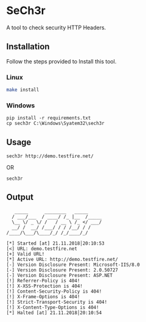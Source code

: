 # SeCh3r
A tool to check security HTTP Headers.


## Installation
Follow the steps provided to Install this tool.

### Linux
```bash
make install
```

### Windows
```
pip install -r requirements.txt
cp sech3r C:\Windows\Syatem32\sech3r
```


## Usage
```
sech3r http://demo.testfire.net/
```

OR

```
sech3r
```

## Output
```
   _____      ________   _____
  / ___/___  / ____/ /_ |__  /_____
  \__ \/ _ \/ /   / __ \ /_ </ ___/
  __/ /  __/ /___/ / / /__/ / /
/____/\___/\____/_/ /_/____/_/

[*] Started [at] 21.11.2018│20:10:53
[<] URL: demo.testfire.net
[+] Valid URL!
[*] Active URL: http://demo.testfire.net/
[-] Version Disclosure Present: Microsoft-IIS/8.0
[-] Version Disclosure Present: 2.0.50727
[-] Version Disclosure Present: ASP.NET
[!] Referrer-Policy is 404!
[!] X-XSS-Protection is 404!
[!] Content-Security-Policy is 404!
[!] X-Frame-Options is 404!
[!] Strict-Transport-Security is 404!
[!] X-Content-Type-Options is 404!
[*] Halted [at] 21.11.2018│20:10:54
```

